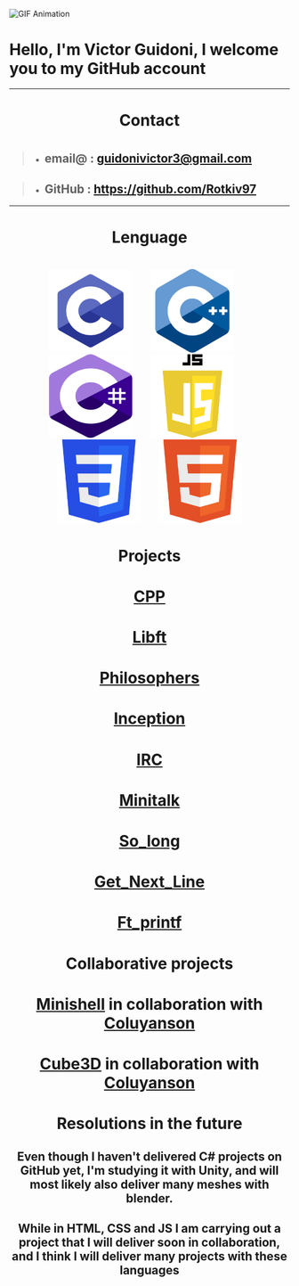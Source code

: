 <link rel="stylesheet" href="index.css">

<!-- <div align="center">
  <video width="1000vw" height="440vw" loop autoplay muted>
    <source src="animation_blender_vik.mp4" type="video/mp4">
    Your browser does not support the video tag.
  </video>
</div> -->

![GIF Animation](/Gif/video_gif.gif)





<div class="text-P">

# Hello, I'm Victor Guidoni, I welcome you to my GitHub account

</div>

---

<div style="text-align: center;">

# Contact
#


</div>

>* ## email@ : guidonivictor3@gmail.com

>* ## GitHub :  https://github.com/Rotkiv97

---

#
#

<div style="text-align: center;">

# Lenguage

#
#

</div>

<div class style="text-align: center;">
    <img src="C.png" width="150vw" height="150vw" title="C language" style="margin-right: 3vw;">
    <img src="CPP.png" width="150vw" height="150vw" title="C++ language" style="margin-right: 3vw;">
    <img src="Csharp.png" width="150vw" height="150vw" title="C# language" style="margin-right: 3vw;">
    <img src="JS.png" width="150vw" height="150vw" title="Java Script language" style="margin-right: 3vw;">
    <img src="CSS.png" width="150vw" height="150vw" title="CSS language"style="margin-right: 3vw;">
    <img src="HTML.png" width="150vw" height="150vw" title="HTML language">
</div>

#
#
#
#
#

<div style="text-align: center;">

# Projects
#
# [CPP](https://github.com/Rotkiv97/CPP)
# [Libft](https://github.com/Rotkiv97/Libft)
# [Philosophers](https://github.com/Rotkiv97/Philosophers)
# [Inception](https://github.com/Rotkiv97/Inception)
# [IRC](https://github.com/Rotkiv97/IRC)
# [Minitalk](https://github.com/Rotkiv97/Minitalk)
# [So_long](https://github.com/Rotkiv97/So_long)
# [Get_Next_Line](https://github.com/Rotkiv97/Get_Next_Line)
# [Ft_printf](https://github.com/Rotkiv97/Ft_printf)
</div>



#

<div style="text-align: center;">

# Collaborative projects
#
# [Minishell](https://github.com/Rotkiv97/minishell) in collaboration with [Coluyanson](https://github.com/Coluyanson)
# [Cube3D](https://github.com/Rotkiv97/cub3D) in collaboration with [Coluyanson](https://github.com/Coluyanson)
</div>

<div style="text-align: center;">

#
#
# Resolutions in the future
## Even though I haven't delivered C# projects on GitHub yet, I'm studying it with Unity, and will most likely also deliver many meshes with blender.
## While in HTML, CSS and JS I am carrying out a project that I will deliver soon in collaboration, and I think I will deliver many projects with these languages


</div>